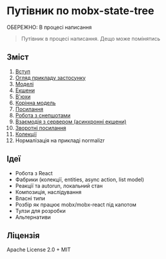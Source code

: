 # Путівник по mobx-state-tree

ОБЕРЕЖНО: В процесі написання

> Путівник в процесі написання. Дещо може помінятись

## Зміст

1. [Вступ](manuscript/01_introduction.md)
2. [Огляд прикладу застосунку](manuscript/02_example_application_overview.md)
3. [Моделі](manuscript/03_models.md)
4. [Екшени](manuscript/04_actions.md)
5. [В'юхи](manuscript/05_views.md)
6. [Корінна модель](manuscript/06_root_model.md)
7. [Посилання](manuscript/07_references.md)
8. [Робота з снепшотами](manuscript/08_on_snapshot_apply_snapshot)
9. [Взаємодія з сервером (асинхронні екшени)](manuscript/server_interactions_async_actions.md)
10. [Зворотні посилання](manuscript/10_backreferences.md)
11. [Колекції](manuscript/11_collections.md)
12. Нормалізація на прикладі normalizr

## Ідеї

- Робота з React
- Фабрики (колекції, entities, async action, list model)
- Реакції та autorun, локальний стан
- Композиція, наслідування
- Власні типи
- Розбір як працює mobx/mobx-react під капотом
- Тулзи для розробки
- Альтернативи

## Ліцензія

Apache License 2.0 + MIT